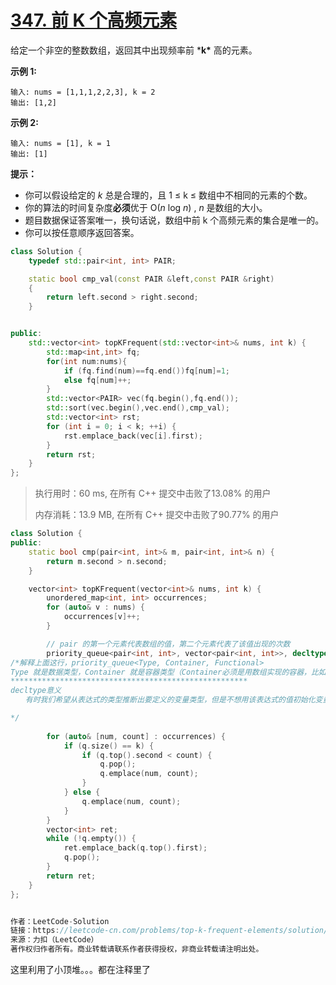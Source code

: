 # [347. 前 K 个高频元素](https://leetcode-cn.com/problems/top-k-frequent-elements/)

给定一个非空的整数数组，返回其中出现频率前 ***k\*** 高的元素。

 

**示例 1:**

```
输入: nums = [1,1,1,2,2,3], k = 2
输出: [1,2]
```

**示例 2:**

```
输入: nums = [1], k = 1
输出: [1]
```

 

**提示：**

- 你可以假设给定的 *k* 总是合理的，且 1 ≤ k ≤ 数组中不相同的元素的个数。
- 你的算法的时间复杂度**必须**优于 O(*n* log *n*) , *n* 是数组的大小。
- 题目数据保证答案唯一，换句话说，数组中前 k 个高频元素的集合是唯一的。
- 你可以按任意顺序返回答案。

```c++
class Solution {
    typedef std::pair<int, int> PAIR;

    static bool cmp_val(const PAIR &left,const PAIR &right)
    {
        return left.second > right.second;
    }


public:
    std::vector<int> topKFrequent(std::vector<int>& nums, int k) {
        std::map<int,int> fq;
        for(int num:nums){
            if (fq.find(num)==fq.end())fq[num]=1;
            else fq[num]++;
        }
        std::vector<PAIR> vec(fq.begin(),fq.end());
        std::sort(vec.begin(),vec.end(),cmp_val);
        std::vector<int> rst;
        for (int i = 0; i < k; ++i) {
            rst.emplace_back(vec[i].first);
        }
        return rst;
    }
};
```

> 执行用时：60 ms, 在所有 C++ 提交中击败了13.08% 的用户
>
> 内存消耗：13.9 MB, 在所有 C++ 提交中击败了90.77% 的用户

```c++
class Solution {
public:
    static bool cmp(pair<int, int>& m, pair<int, int>& n) {
        return m.second > n.second;
    }

    vector<int> topKFrequent(vector<int>& nums, int k) {
        unordered_map<int, int> occurrences;
        for (auto& v : nums) {
            occurrences[v]++;
        }

        // pair 的第一个元素代表数组的值，第二个元素代表了该值出现的次数
        priority_queue<pair<int, int>, vector<pair<int, int>>, decltype(&cmp)> q(cmp);
/*解释上面这行，priority_queue<Type, Container, Functional>
Type 就是数据类型，Container 就是容器类型（Container必须是用数组实现的容器，比如vector,deque等等，但不能用 list。STL里面默认用的是vector），Functional 就是比较的方式，当需要用自定义的数据类型时才需要传入这三个参数，使用基本数据类型时，只需要传入数据类型，默认是大顶堆
*****************************************************
decltype意义
　　有时我们希望从表达式的类型推断出要定义的变量类型，但是不想用该表达式的值初始化变量（如果要初始化就用auto了）。为了满足这一需求，C++11新标准引入了decltype类型说明符，它的作用是选择并返回操作数的数据类型，在此过程中，编译器分析表达式并得到它的类型，却不实际计算表达式的值。

*/
        
        for (auto& [num, count] : occurrences) {
            if (q.size() == k) {
                if (q.top().second < count) {
                    q.pop();
                    q.emplace(num, count);
                }
            } else {
                q.emplace(num, count);
            }
        }
        vector<int> ret;
        while (!q.empty()) {
            ret.emplace_back(q.top().first);
            q.pop();
        }
        return ret;
    }
};


作者：LeetCode-Solution
链接：https://leetcode-cn.com/problems/top-k-frequent-elements/solution/qian-k-ge-gao-pin-yuan-su-by-leetcode-solution/
来源：力扣（LeetCode）
著作权归作者所有。商业转载请联系作者获得授权，非商业转载请注明出处。
```

这里利用了小顶堆。。。都在注释里了
